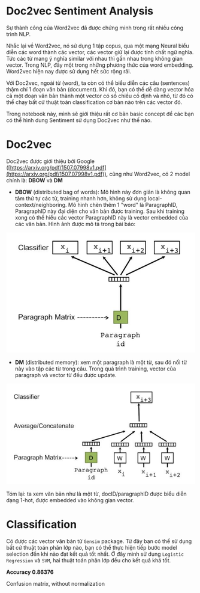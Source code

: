 # Doc2vec Sentiment Analysis

Sự thành công của Word2vec đã được chứng minh trong rất nhiều công trình NLP.

Nhắc lại về Word2vec, nó sử dụng 1 tập copus, qua một mạng Neural biểu diễn các word thành các vector, các vector giữ lại được tính chất ngữ nghĩa. Tức các từ mang ý nghĩa similar với nhau thì gần nhau trong không gian vector. Trong NLP, đây một trong những phương thức của word embedding. Word2vec hiện nay được sử dụng hết sức rộng rãi.

Với Doc2vec, ngoài từ (word), ta còn có thể biểu diễn các câu (sentences) thậm chí 1 đoạn văn bản (document). Khi đó, bạn có thể dễ dàng vector hóa cả một đoạn văn bản thành một vector có số chiều cố định và nhỏ, từ đó có thể chạy bất cứ thuật toán classification cơ bản nào trên các vector đó.

Trong notebook này, mình sẽ giới thiệu rất cơ bản basic concept để các bạn có thể hình dung Sentiment sử dụng Doc2vec như thế nào.

# Doc2vec

Doc2vec được giới thiệu bởi Google ([https://arxiv.org/pdf/1507.07998v1.pdf](https://arxiv.org/pdf/1507.07998v1.pdf)), cũng như Word2vec, có 2 model chính là: **DBOW** và **DM**

*  **DBOW** (distributed bag of words): Mô hình này đơn giản là không quan tâm thứ tự các từ, training nhanh hơn, không sử dụng local-context/neighboring. Mô hình chèn thêm 1 "word" là ParagraphID, ParagraphID này đại diện cho văn bản được training. Sau khi training xong có thể hiểu các vector ParagraphID này là vector embedded của các văn bản. Hình ảnh được mô tả trong bài báo:

![DBOW](doc2vec_dbow.jpg)

* **DM** (distributed memory): xem một paragraph là một từ, sau đó nối từ này vào tập các từ trong câu. Trong quá trình training, vector của paragraph và vector từ đều được update.

![DM](doc2vec_dm.jpg)


Tóm lại: ta xem văn bản như là một từ, docID/paragraphID được biểu diễn dạng 1-hot, được embedded vào không gian vector.

# Classification

Có được các vector văn bản từ `Gensim` package. Từ đây bạn có thể sử dụng bất cứ thuật toán phân lớp nào, bạn có thể thực hiện tiếp bước model selection đến khi nào đạt kết quả tốt nhất. Ở đây mình sử dụng `Logistic Regression` và `SVM`, hai thuật toán phân lớp đều cho kết quả khá tốt. 

**Accuracy 0.86376**

Confusion matrix, without normalization

<img url="data:image/png;base64,iVBORw0KGgoAAAANSUhEUgAAAVsAAAEmCAYAAADMczPyAAAABHNCSVQICAgIfAhkiAAAAAlwSFlz%0AAAALEgAACxIB0t1+/AAAIABJREFUeJzt3XmcFNXZ9vHfBSgu7CKogEIAV+IGotFIXCLuQkxQCCgC%0Ahpho4hLjYzaXGKNGfVyiiTFxQXFBjZFF1PCQYNRXUFBcUBHcQVSQ1aAIeL9/1BlsEIZmmO7p6bm+%0AfuozXadOVZ2akXvO3HXqlCICMzMrrHo13QAzs7rAwdbMrAgcbM3MisDB1sysCBxszcyKwMHWzKwI%0AHGxtFUmbSxotaZGk+zfiOP0l/bM621ZTJB0oaXpNt8NqP3mcbe0j6fvAOcDOwBJgKnBpRDy5kcc9%0ACfgJsH9ErNjohpY4SQF0joiZNd0WK3/u2dYyks4BrgV+D7QGtgf+BPSqhsPvALxeFwJtPiQ1qOk2%0AWBmJCC+1ZAGaAp8AfSqp05AsGL+flmuBhmnbQcAs4GfAR8AcYFDadjHwObA8nWMIcBEwPOfY7YEA%0AGqT1U4A3yXrXbwH9c8qfzNlvf+BZYFH6un/OtgnAJcBT6Tj/BFqu49oq2n9eTvt7A0cBrwPzgV/m%0A1O8OPA0sTHVvADZN2/6TruW/6XpPzDn+/wAfAHdWlKV9OqZz7J3WtwPmAgfV9P8bXkp/cc+2dvkG%0AsBnwj0rq/ArYD9gT2IMs4Pw6Z/s2ZEG7DVlAvVFS84i4kKy3PCIiGkXELZU1RNKWwPXAkRHRmCyg%0ATl1LvRbAw6nuVsD/Ag9L2iqn2veBQUArYFPg3EpOvQ3Z96ANcAHwV2AA0BU4EPiNpA6p7krgbKAl%0A2ffuUODHABHRI9XZI13viJzjtyDr5Q/NPXFEvEEWiIdL2gK4DRgWERMqaa8Z4DRCbbMVMC8q/zO/%0AP/DbiPgoIuaS9VhPytm+PG1fHhFjyXp1O1WxPV8AXSRtHhFzImLaWuocDcyIiDsjYkVE3AO8Bhyb%0AU+e2iHg9Ij4F7iP7RbEuy8ny08uBe8kC6XURsSSd/xWyXzJExJSImJjO+zbwF+BbeVzThRGxLLVn%0ANRHxV2AmMAnYluyXm9l6OdjWLh8DLdeTS9wOeCdn/Z1UtuoYawTrpUCjDW1IRPyX7E/v04A5kh6W%0AtHMe7aloU5uc9Q82oD0fR8TK9LkiGH6Ys/3Tiv0l7ShpjKQPJC0m67m3rOTYAHMj4rP11Pkr0AX4%0AY0QsW09dM8DBtrZ5GlhGlqdcl/fJ/gSusH0qq4r/AlvkrG+TuzEiHouIw8h6eK+RBaH1taeiTbOr%0A2KYN8WeydnWOiCbALwGtZ59Kh+dIakSWB78FuCilSczWy8G2FomIRWR5yhsl9Za0haRNJB0p6Q+p%0A2j3AryVtLallqj+8iqecCvSQtL2kpsAvKjZIai2pV8rdLiNLR3yxlmOMBXaU9H1JDSSdCOwKjKli%0AmzZEY2Ax8Enqdf9oje0fAl/bwGNeB0yOiFPJctE3bXQrrU5wsK1lIuJqsjG2vya7E/4ecAbwUKry%0AO2Ay8CLwEvBcKqvKucYBI9KxprB6gKyX2vE+2R36b/HVYEZEfAwcQzYC4mOykQTHRMS8qrRpA51L%0AdvNtCVmve8Qa2y8ChklaKOmE9R1MUi/gCL68znOAvSX1r7YWW9nyQw1mZkXgnq2ZWRE42JqZFYGD%0ArZlZETjYmpkVQa2eaEMNNg9t2rimm2FVsNcu29d0E2wjPPfclHkRsXV1HrN+kx0iVnzlob21ik/n%0APhYRR1Tn+QutdgfbTRvTcKf1jtixEvTUpBtqugm2ETbfRGs+FbjRYsWnef97/mzqjet7ErDk1Opg%0Aa2blRKDyzWw62JpZaRCg9T1NXXs52JpZ6ahXv6ZbUDAOtmZWIpxGMDMrDqcRzMwKTLhna2ZWeHLP%0A1sysKNyzNTMrNHk0gplZwXmcrZlZkTiNYGZWaB5na2ZWHPWcRjAzKyyPszUzK5IyvkFWvr9GzKyW%0ASUO/8lnWdyTpVkkfSXo5p6yFpHGSZqSvzVO5JF0vaaakFyXtnbPPwFR/hqSBOeVdJb2U9rleWv9v%0ACQdbMysdqpffsn63A2u+yeF8YHxEdAbGp3WAI4HOaRkK/Bmy4AxcCOwLdAcurAjQqc4PcvZb71sj%0AHGzNrDRI+S/rERH/AeavUdwLGJY+DwN655TfEZmJQDNJ2wKHA+MiYn5ELADGAUekbU0iYmJEBHBH%0AzrHWyTlbMysd+d8gaylpcs76zRFx83r2aR0Rc9LnD4DW6XMb4L2cerNSWWXls9ZSXikHWzMrHfnf%0AIJsXEd2qepqICElR1f2rwmkEMysRqs6c7dp8mFIApK8fpfLZQLucem1TWWXlbddSXikHWzMrHdWU%0As12HUUDFiIKBwMic8pPTqIT9gEUp3fAY0FNS83RjrCfwWNq2WNJ+aRTCyTnHWienEcysNEhQr3pC%0AkqR7gIPIcruzyEYVXA7cJ2kI8A5Q8d70scBRwExgKTAIICLmS7oEeDbV+21EVNx0+zHZiIfNgUfS%0AUikHWzMrHdX0UENE9FvHpkPXUjeA09dxnFuBW9dSPhnosiFtcrA1s9Lhx3XNzIqgjB/XdbA1s9Ig%0AT7FoZlYc7tmamRVeHvO51FoOtmZWErIsgoOtmVmByT1bM7NicLA1MysCB1szsyJwsDUzKzSlpUw5%0A2JpZSRCiXj0/1GBmVnBOI5iZFYGDrZlZoTlna2ZWHO7ZmpkVmPwEmZlZcTjYmpkVmieiMTMrDvds%0AzcyKwMHWzKzAfIPMzKxYyjfWOtgW2k0X9ufIHl2YO38J3fr8HoDmTbbgzisGs8N2LXjn/fkMOO8W%0AFi75lLNPPpQTj9oHgAb167Fzh21od8j5LFi8lNP7HcSg4/dHErc9+BQ33D1h1Tl+1Pdb/PCEA1n5%0ARfDoEy/zq+tG1sCVlr8fnjqYR8aOYetWrZgy9WUABnz/RGZMnw7AwkULada0GZOmTAXgyisu4/bb%0AbqF+/fpcfc31HNbz8FXHWrlyJQfs243t2rThwZFjin8xpUhOI9hGuHP0RG4a8Th/u+TkVWXnDjqM%0ACc9M56rbxnHuoMM4d1BPfn39SK65YzzX3DEegKN6dOEn/Q9mweKl7NpxWwYdvz8HnnQlny9fyagb%0Af8zYJ17mzffm0aNbZ4456Ot0P/FyPl++gq2bN6qpSy17Jw08hdN+fAanDv7yZzn87hGrPv/Pz39G%0A06ZNAXj1lVe4f8S9PPfCNOa8/z5HHfFtXnrlderXrw/ADddfx0677MKSxYuLexElrpyDbflOsVMi%0AnnruDeYvWrpa2TEH7c7w0ZMAGD56EscevPtX9jvhiG7c9+gUAHbusA3Pvvw2n362nJUrv+CJKTPp%0AfcieAAztcyBX3TaOz5evAGDugk8KeTl12jcP7EGLFi3Wui0i+PsD93HCif0AGDN6JH1O7EvDhg1p%0A36EDHTt24tlnngFg1qxZPPrIwwwafGrR2l5bqJ7yWmojB9sa0GqrxnwwL+vRfDBvMa22arza9s03%0A24TD9t+Fh8Znf45Oe+N9DtirEy2absnmm23CEd/cjbbbNAeg0w6tOGCvjvznjnP559/OpOuu2xf3%0AYgyAp558gtatWtOpc2cAZs+eTdu27VZtb9OmLe+/PxuAn//sLC697A9lPZ1gVUnKa6mNnEYoARGr%0Arx/d4+s8PfVNFizOesTT3/qQq28fx+g/nc7Szz7nhemzWLnyCyDL7bZouiU9Tr6KbrvtwPA/DGaX%0AYy4q8hXYfffeQ5++/dZbb+zDY2i1dSv27tqV/zw+ofANq0VqcyDNh4NtDfjo4yVs07IJH8xbzDYt%0AmzB3/pLVtvc5vCv3pxRChWEPPc2wh54G4OIzjmX2hwsBmP3hwlU94MnT3uGLL4KWzRsxz+mEolmx%0AYgUjH3qQpyZ9+TNr06YNs2a9t2p99uxZbLddGx4eM4oxY0bx6KNjWfbZZyxevJhBJw/gtjuG10TT%0AS045B9uC/R0jqb2kVyX9VdI0Sf+UtLmkjpIelTRF0hOSdk71O0qaKOklSb+TVLbR4uHHX2LAsfsC%0AMODYfRkz4cVV25o02oxvdu3E6JwyYNWNr3bbNKfXIXsw4pHJAIye8CLf2mdHADpt34pNN2ngQFtk%0A/xr/f+y40860bdt2VdnRxxzH/SPuZdmyZbz91lvMnDmDfbp355JLL+ONt2cxfebb3HHXvRx08CEO%0AtDmcRqi6zkC/iPiBpPuA7wKDgNMiYoakfYE/AYcA1wHXRcQ9kk5b1wElDQWGArBJ6d95H3bZKRzY%0AtTMtmzVi5qOXcMlNY7nqtnEMv2IwA3t/g3fnzGfAebeuqn/cwXswfuJrLP3s89WOc89Vp9Ki2ZYs%0AX7GSsy6/j0WffJod/6Gn+ctF/Zl8/y/5fPlKTr3gzqJeX11y8oB+PPH4BObNm0fH9m35zQUXc8rg%0AIdw/4t5VN8Yq7Lrbbny3zwnstfuuNGjQgGuvv3HVSASrRO2Mo3lRrJkwrK4DS+2BcRHROa3/D7AJ%0A8Ctgek7VhhGxi6SPgdYRsUJSE+D9iKg0mtbbolU03OmEgrTfCmvBszfUdBNsI2y+iaZERLfqPGbD%0A1p2jTf/r8qr71jVHV/v5C63QPdtlOZ9XAq2BhRGxZ4HPa2a1jAT1aumwrnwUe+zJYuAtSX0AlNkj%0AbZtIlmYA6FvkdplZjcsvX1tbc7Y1MdCvPzBE0gvANKBXKj8LOEfSi0AnYFENtM3MapCU31IbFSyN%0AEBFvA11y1q/K2XzEWnaZDewXESGpL7BTodpmZqWptvZa81FK42y7Ajco+24vBAbXcHvMrJhqca81%0AHyUTbCPiCWCP9VY0s7IkyvsGWckEWzMzB1szs0Ir8zSCpx0ys5Igqu9xXUlnp2kCXpZ0j6TNJHWQ%0ANEnSTEkjJG2a6jZM6zPT9vY5x/lFKp8u6fB1nS8fDrZmViKqZ5ytpDbAT4FuEdEFqE82dv8K4JqI%0A6AQsAIakXYYAC1L5NakeknZN++1GNoLqT5Kq/My1g62ZlYxqHGfbANhcUgNgC2AO2RwsD6Ttw4De%0A6XOvtE7afmgaFdULuDcilkXEW8BMoHtVr83B1sxKxgb0bFtKmpyzDK04RkTMBq4C3iULsouAKWRT%0ABaxI1WYBbdLnNsB7ad8Vqf5WueVr2WeD+QaZmZWGDbtBNm9dE9FIak7WK+1ANmb/ftb+IFVROdia%0AWUmoxnG23wbeioi5AJIeBA4AmklqkHqvbcmeWiV9bQfMSmmHpsDHOeUVcvfZYE4jmFnJqKbRCO8C%0A+0naIuVeDwVeAf4NfC/VGQiMTJ9HpXXS9n9FNvfsKKBvGq3QgWx+7meqem3u2ZpZyaiOcbYRMUnS%0AA8BzwArgeeBm4GHgXkm/S2W3pF1uAe6UNBOYT5p1MCKmpZcevJKOc3pErKxquxxszaw0qPomoomI%0AC4EL1yh+k7WMJoiIz4A+6zjOpcCl1dEmB1szKwnZQw013YrCcbA1sxJReycGz4eDrZmVjDKOtQ62%0AZlYiyvwdZA62ZlYSKiaiKVcOtmZWMhxszcyKoIxjrYOtmZUO92zNzAqtzN/U4GBrZiVBHmdrZlYc%0A9T30y8ys8Mq4Y+tga2alQdU4EU0pcrA1s5JRxlmEdQdbSU0q2zEiFld/c8ysLqurPdtpQJA9RVeh%0AYj2A7QvYLjOrg8o41q472EZEu3VtMzOrbgLql3G0zesdZJL6Svpl+txWUtfCNsvM6pw83z9WW1MN%0A6w22km4ADgZOSkVLgZsK2Sgzq5uk/JbaKJ/RCPtHxN6SngeIiPmSNi1wu8ysjhFQr7ZG0jzkE2yX%0AS6pHdlMMSVsBXxS0VWZWJ5VxrM0rZ3sj8Hdga0kXA08CVxS0VWZWJ5Vzzna9PduIuEPSFODbqahP%0ARLxc2GaZWV1Tm/Ox+cj3CbL6wHKyVEJeIxjMzDZUnR76JelXwD3AdkBb4G5Jvyh0w8ys7qnTaQTg%0AZGCviFgKIOlS4HngskI2zMzqlmw0Qk23onDyCbZz1qjXIJWZmVWfWtxrzUdlE9FcQ5ajnQ9Mk/RY%0AWu8JPFuc5plZXVLGsbbSnm3FiINpwMM55RML1xwzq8vqZM82Im4pZkPMrG6r8zlbSR2BS4Fdgc0q%0AyiNixwK2y8zqoHJ+XDefMbO3A7eR/eI5ErgPGFHANplZHSRlwTafpTbKJ9huERGPAUTEGxHxa7Kg%0Aa2ZWrer6rF/L0kQ0b0g6DZgNNC5ss8ysLqqTN8hynA1sCfyULHfbFBhcyEaZWd1UxrE2r4loJqWP%0AS/hyAnEzs2olam8+Nh+VPdTwD9IctmsTEccXpEUbYK9dtuepSTfUdDOsCprvc0ZNN8FKTS3Ox+aj%0Asp6to5iZFVU5z/pV2UMN44vZEDOr24RvkJmZFUU5P0HmicDNrGTUU37L+khqJukBSa9JelXSNyS1%0AkDRO0oz0tXmqK0nXS5op6UVJe+ccZ2CqP0PSwI26tnwrSmq4MScyM6tM9sBCtU0efh3waETsDOwB%0AvAqcD4yPiM7A+LQO2UNandMyFPhz1h61AC4E9gW6AxdWBOiqyOdNDd0lvQTMSOt7SPpjVU9oZrYu%0A1dGzldQU6AHcAhARn0fEQqAXMCxVGwb0Tp97AXdEZiLQTNK2wOHAuIiYHxELgHHAEVW+tjzqXA8c%0AA3ycGv4CcHBVT2hmtjYC6tdTXgvQUtLknGVozqE6AHOB2yQ9L+lvkrYEWkdExYsPPgBap89tgPdy%0A9p+VytZVXiX53CCrFxHvrNF1X1nVE5qZrcsG3ESaFxHd1rGtAbA38JOImCTpOr5MGQAQESFpnc8R%0AFEI+1/aepO5ASKov6Szg9QK3y8zqoGqaiGYWMCvn6dcHyILvhyk9QPr6Udo+G2iXs3/bVLau8irJ%0AJ9j+CDgH2B74ENgvlZmZVRvlOb3i+h7pjYgPyDqJO6WiQ4FXgFFAxYiCgcDI9HkUcHIalbAfsCil%0AGx4Dekpqnm6M9UxlVZLP3AgfAX2regIzs3xV4zMNPwHukrQp8CYwiKxzeZ+kIcA7wAmp7ljgKGAm%0AsDTVJSLmS7qEL9+5+NuImF/VBuXzpoa/spY5EiJi6Fqqm5lVWXU91BARU4G15XQPXUvdAE5fx3Fu%0ABW6tjjblc4Ps/3I+bwZ8h9Xv0JmZbbTsHWTl+whZPmmE1V6BI+lO4MmCtcjM6iZB/TJ+prUqcyN0%0A4MvxaWZm1UbU4Z6tpAV8mbOtB8xnjTFrZmYbq06/ylzZkwx78OXYsi9SMtnMrNqVc7CtNEOSAuvY%0AiFiZFgdaMyuYapyIpuTkk46eKmmvgrfEzOq0ijRCdUyxWIoqewdZg4hYAewFPCvpDeC/ZN+TiIi9%0A17WvmdkGq8PvIHuG7Hni44rUFjOrwwQ0qK3d1jxUFmwFEBFvFKktZlbH1dWe7daSzlnXxoj43wK0%0Ax8zqLFGvjo6zrQ80gjK+ejMrGdnbdWu6FYVTWbCdExG/LVpLzKxuq8UjDfKx3pytmVmx1NWJaL4y%0AFZmZWaHU2TTCxkySa2ZWFfXLOI9QlVm/zMyqndigFz7WOg62ZlYaRK2d9yAfDrZmVjLKN9Q62JpZ%0Aiajzr8UxMyuW8g21DrZmVjJEPY9GMDMrLI9GMDMrEo9GMDMrgvINtQ62ZlYqPM7WzKzwnLM1MysS%0A92zNzIqgjEd+OdiaWWnI0gjlG20dbM2sZJRxFsHB1sxKhZB7tmZmheeerZlZgTlna2ZWDHLP1sys%0AKDyfrVWLH546mEfGjmHrVq2YMvVlAAZ8/0RmTJ8OwMJFC2nWtBmTpkwF4MorLuP2226hfv36XH3N%0A9RzW83Dee+89Th10Mh999CGSGDxkKGf89Mwau6Zyd9OF/TmyRxfmzl9Ctz6/B6B5ky2484rB7LBd%0AC955fz4DzruFhUs+5eyTD+XEo/YBoEH9euzcYRvaHXI+CxYv5fR+BzHo+P2RxG0PPsUNd08AYPcd%0A2/DHX/WlYcNNWLHyC876/QgmT3unhq62ZmWTh9d0KwqnnJ+OKzknDTyFkWMeXa1s+N0jmDRlKpOm%0ATKX3d75Lr+8cD8Crr7zC/SPu5bkXpjFqzKOc+ZMfs3LlSho0aMDlf7ia5198hcefnMhfbrqRV195%0ApSYup064c/REep1+42pl5w46jAnPTOfrvX7LhGemc+6gngBcc8d49ut7Ofv1vZwL/jiKJ6bMYMHi%0ApezacVsGHb8/B550Jd1PvIwje3Tha+1aAnDpWb259OZH2K/v5Vzy5zFcelbvol9jKVGe/9VGDrZF%0A9M0De9CiRYu1bosI/v7AfZxwYj8AxoweSZ8T+9KwYUPad+hAx46dePaZZ9h2223Za++9AWjcuDE7%0A77wL778/u2jXUNc89dwbzF+0dLWyYw7aneGjJwEwfPQkjj1496/sd8IR3bjv0SkA7NxhG559+W0+%0A/Ww5K1d+wRNTZtL7kD0BiIAmW24GQNNGmzNn7qJCXk7Jk/JbaiMH2xLx1JNP0LpVazp17gzA7Nmz%0Aadu23artbdq0/UpQfeftt5k69Xn26b5vUdta17XaqjEfzFsMwAfzFtNqq8arbd98s004bP9deGh8%0Alg6a9sb7HLBXJ1o03ZLNN9uEI765G223aQ7Az696gN+f1ZsZj1zCZWd/hwv+OLK4F1Ni3LO1grvv%0A3nvo07df3vU/+eQT+p3wXa68+lqaNGlSwJbZ+kSsvn50j6/z9NQ3WbA46xFPf+tDrr59HKP/dDqj%0AbjydF6bPYuXKLwAY2udAzrv6QTof+RvOu+rv/PnC/sVufsmoyNnms+R1PKm+pOcljUnrHSRNkjRT%0A0ghJm6byhml9ZtrePucYv0jl0yUdvjHX52BbAlasWMHIhx7ke31OXFXWpk0bZs16b9X67Nmz2G67%0ANgAsX76cfid8lxP79ad3yvFa8Xz08RK2aZn9gtumZRPmzl+y2vY+h3fl/pRCqDDsoac5oP8fOGzI%0AtSxcvJQZ73wEQP9j9l3VA/77uOfpttsORbiCUpVvvzbvnu2ZwKs561cA10REJ2ABMCSVDwEWpPJr%0AUj0k7Qr0BXYDjgD+JKl+Va+uoMFWUntJr0m6S9Krkh6QtIWkQ9NvnJck3SqpYap/uaRXJL0o6apC%0Atq2U/Gv8/7HjTjvTtm3bVWVHH3Mc94+4l2XLlvH2W28xc+YM9unenYjgtB8MYaedd+HMs8+pwVbX%0AXQ8//hIDjs1SNwOO3ZcxE15cta1Jo834ZtdOjM4pA9i6eSMA2m3TnF6H7MGIRyYDMGfuIg7smqWO%0ADuq+IzPfnVuMSyhNefZq8+nZSmoLHA38La0LOAR4IFUZBlTcjeyV1knbD031ewH3RsSyiHgLmAl0%0Ar+rlFWPo107AkIh4StKtwDnAD4FDI+J1SXcAP5J0J/AdYOeICEnNitC2ojp5QD+eeHwC8+bNo2P7%0Atvzmgos5ZfAQ7h9x76obYxV23W03vtvnBPbafVcaNGjAtdffSP369XnqySe5+6476dLl6+zbNbvJ%0AcvHvfs8RRx5VE5dU9oZddgoHdu1My2aNmPnoJVxy01iuum0cw68YzMDe3+DdOfMZcN6tq+ofd/Ae%0AjJ/4Gks/+3y149xz1am0aLYly1es5KzL72PRJ58CcPold3Plz79Hgwb1WLZsBWf87p6iXl8pydII%0AefdaW0qanLN+c0TcnLN+LXAeUJFQ3wpYGBEr0vosoE363AZ4DyAiVkhalOq3ASbmHDN3nw2mWDPh%0AVI1S7uM/EbF9Wj8E+A1QPyJ6pLJDgdOBE4ApaRkDjImIz9dyzKHAUIB222/f9fU36uaYxNqu+T5n%0A1HQTbCN8NvXGKRHRrTqPucvX94rb/vHvvOp+o3PzdZ5f0jHAURHxY0kHAecCpwATU6oASe2ARyKi%0Ai6SXgSMiYlba9gawL3BR2md4Kr8l7fMAVVCMnO2a0XzhWitlv3G6k3XjjwEeXUe9myOiW0R027rl%0A1tXaUDOrYcpzqdwBwHGS3gbuJUsfXAc0k1Tx13xboGJ4z2ygHUDa3hT4OLd8LftssGIE2+0lfSN9%0A/j4wGWgvqVMqOwl4XFIjoGlEjAXOBvYoQtvMrIRUxw2yiPhFRLSNiPZkN7j+FRH9gX8D30vVBgIV%0A4+xGpXXS9n9F9if/KKBvGq3QAegMPFPVaytGznY6cHrK174C/JQsD3J/+i3yLHAT0AIYKWkzst9d%0AvvtjVscU+IGF/wHulfQ74HngllR+C3CnpJnAfLIATURMk3QfWdxaAZweESurevJiBNsVETFgjbLx%0AwF5rlM1hI+70mVntV93BNiImABPS5zdZS4yJiM+APuvY/1Lg0upoiyeiMbOSkKVja+fTYfkoaLCN%0AiLeBLoU8h5mViVo870E+3LM1s5JRxrHWwdbMSkgZR1sHWzMrEbV3Rq98ONiaWclwztbMrMCEg62Z%0AWVE4jWBmVgTu2ZqZFUEZx1oHWzMrEfnN6FVrOdiaWclwztbMrMA8GsHMrEgcbM3MisBpBDOzInDP%0A1sysCMo41jrYmlkJKeNo62BrZiXBb2owMysGv6nBzKw4HGzNzArOk4ebmRWFe7ZmZgVW5vPQONia%0AWQkp42jrYGtmJcM5WzOzIqhXvrHWwdbMSoTH2ZqZFUv5RlsHWzMrCZ483MysSMo41jrYmlnpcM/W%0AzKwIPPTLzKwI3LM1MysweeiXmVlxOI1gZlYM5RtrHWzNrHSUcax1sDWz0uGcrZlZwZX3mxrq1XQD%0AzMzgy8d181kqPY7UTtK/Jb0iaZqkM1N5C0njJM1IX5unckm6XtJMSS9K2jvnWANT/RmSBm7M9TnY%0AmlnJqI5gC6wAfhYRuwL7AadL2hU4HxgfEZ2B8Wkd4Eigc1qGAn/O2qIWwIXAvkB34MKKAF0VDrZm%0AVjKU53+ViYg5EfFc+rwEeBVoA/QChqVqw4De6XMv4I7ITASaSdoWOBwYFxHzI2IBMA44oqrX5pyt%0AmZWGDXuooaWkyTnrN0fEzV85pNQe2AuYBLSOiDlp0wdA6/S5DfBezm6zUtm6yqvEwdbMSsIGvvBx%0AXkR0q/R4UiPg78BZEbFYOZE8IkJSVK2lVeM0gpmVDuW5rO8w0iZkgfauiHgwFX+Y0gOkrx+l8tlA%0Au5zd26ZmxLbpAAAHcklEQVSydZVXiYOtmZWM6sjZKuvC3gK8GhH/m7NpFFAxomAgMDKn/OQ0KmE/%0AYFFKNzwG9JTUPN0Y65nKqsRpBDMrGdX0wscDgJOAlyRNTWW/BC4H7pM0BHgHOCFtGwscBcwElgKD%0AACJivqRLgGdTvd9GxPyqNsrB1sxKRzUE24h4spIjHbqW+gGcvo5j3QrcuvGtcrA1sxJSzk+QKQvq%0AtZOkuWR/DpSrlsC8mm6EVUm5/+x2iIitq/OAkh4l+77lY15EVHnMa02o1cG23EmavL7hLVaa/LOz%0ANXk0gplZETjYmpkVgYNtafvK44dWa/hnZ6txztbMrAjcszUzKwIHWzOzInCwNTMrAgdbM7MicLCt%0AJdJMRqu+Wu3jn13d5mBbe+wIqyY99j/aWkTSbpJah4f+1GkOtrWApM7As5JuAAfc2kTScWQvEGyf%0AU+afXR3kcbYlLv1j7Q+8RTZH5+iIOC1tk3tLpUvSbsA9wPERMVNSS2CLiHhXUr2I+KKGm2hF5J5t%0ACZO0JXAOcHdEnA90AQ6WdD24h1uqcn4mrclevdJK0gVkb3R9UdKeDrR1j4NtaVtK1qOdBZBep3wm%0AMCjNII97tiVpq/R1AjAZuA54E+gL/AHYrWaaZTXJwbYESdpJUjtgS+AZ4C5JW6TNn5A9d99TUo+a%0AaqOtnaQjgLsl3QFcBFweEftExHCyIHsy2S9Qq2P8poYSI+lI4ArgAaAfWepgN+AJSeOB7wPHASvT%0AYiUi5WhvIHuHVROgK3CTpHPJervDgJ9FxP+ruVZaTXHPtoRI6gRcCHyH7OVzX5DdUDkD+DnwH+AQ%0Ash5vT2BODTXV1q4hMC4ingAeIXt31RJgJ+Al4DsRMcZ59rrJPdvSsgC4i6xHdBbQKyKWSOoJTIyI%0Axan3dCUwMCLerMG2WiLpAKADsAnQR9LoiBgLzJK0guwVMl8Ar4Dz7HWVg20JkPQtYBeymyhnk/1c%0AOkbE8vQe+/OBHwCLyW6WHR0RH9dUe+1LkvYH/gZMAT4E3gUuSDn3acD+wB0110IrFR5nW8Mk7Uv2%0A5+Z04FVgc7KbKJcCK4DBwEURMbLGGmlrJak7WX79FxExUdLXyPLp+wMtyF5GOjoiHqrBZlqJcM+2%0ABqV/rBcD/SLiRUknATsAI8huir0MnBcR4/wAQ0lqCvQgy6NPBN4j++ukLdC3Yiytf3YGvkFW05oB%0A3wYOS+v3kP1jXQK8FBHXRsQ4cJ6vFKWfzfHAYEn9ImI5sAj4FtCy4kaYf3YG7tnWqIj4p6Tjgcsk%0AvR8R90gakTa/UJNts/xExEhJX5CNhf4u2QiSSyLioxpumpUY52xLgKSjgEuA6yNiWE23xzZcmsPi%0At8BdEXGle7W2JvdsS0BEjJXUALhc0jjgAz87X7tExChJnwG3SnojIh6s6TZZaXHPtoRI2joi5tZ0%0AO6zqJB0GvOEx0LYmB1szsyLwaAQzsyJwsDUzKwIHWzOzInCwNTMrAgfbOkLSSklTJb0s6f6cycir%0AcqyDJI1Jn4+TdH4ldZtJ+nEVznFRmgc2r/I16twu6XsbcK72kl7e0DaabQgH27rj04jYMyK6AJ8D%0Ap+VuVGaD/3+IiFERcXklVZoBGxxszcqNg23d9ATQKfXopqdXuLwMtJPUU9LTkp5LPeBGkL3uRdJr%0Akp4jmw+AVH5KxSvWJbWW9A9JL6Rlf+ByoGPqVV+Z6v1c0rOSXpR0cc6xfiXpdUlPkk24XSlJP0jH%0AeUHS39forX9b0uR0vGNS/fqSrsw59w839htpli8H2zomPal2JNmbAwA6A3+KiN2A/wK/Br4dEXuT%0AvazwHEmbAX8FjiWb2HybdRz+euDxiNgD2JtsPtfzyQb57xkRP08ToXcGugN7Al0l9ZDUleyFiHsC%0ARwH75HE5D6b3e+1BNj3lkJxt7dM5jiZ7Nc1mafuiiNgnHf8HkjrkcR6zjebHdeuOzSVNTZ+fAG4B%0AtgPeiYiJqXw/YFfgqfRo/6bA08DOwFsRMQNA0nBg6FrOcQjZXLxExEpgkaTma9TpmZbn03ojsuDb%0AGPhHRCxN5xiVxzV1kfQ7slRFI+CxnG33pUeeZ0h6M11DT2D3nHxu03Tu1/M4l9lGcbCtOz6NiD1z%0AC1JA/W9uEdk7tPqtUW+1/TaSgMsi4i9rnOOsKhzrdqB3RLwg6RTgoJxtaz4aGencP4mI3KCMpPZV%0AOLfZBnEawXJNBA5IL55E0paSdgReA9pL6pjq9VvH/uOBH6V960tqSjY3b+OcOo+Rzf9akQtuI6kV%0A2csse0vaXFJjspTF+jQG5kjaBOi/xrY+kuqlNn+N7E0YjwE/SvWRtKOkLfM4j9lGc8/WVomIuamH%0AeI+khqn41xHxuqShwMOSlpKlIRqv5RBnAjdLGkL2mvUfRcTTkp5KQ6seSXnbXYCnU8/6E2BARDyX%0A5vJ9AfgIeDaPJv8GmATMTV9z2/Qu8AzZK8VPi4jPJP2NLJf7XJoCcS7QO7/vjtnG8UQ0ZmZF4DSC%0AmVkRONiamRWBg62ZWRE42JqZFYGDrZlZETjYmpkVgYOtmVkR/H9G9Y/KZmCidgAAAABJRU5ErkJg%0Agg==%0A" />
